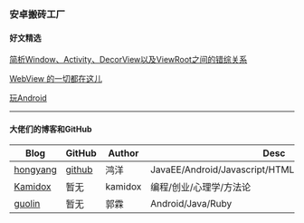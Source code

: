 ### 安卓搬砖工厂

#### 好文精选

[简析Window、Activity、DecorView以及ViewRoot之间的错综关系](https://www.jianshu.com/p/8766babc40e0)

[WebView 的一切都在这儿](https://mp.weixin.qq.com/s/Rn7s31nxxY3vWnFRyjyjiA)

[玩Android](http://www.wanandroid.com/article/list/0?cid=73)











***
#### 大佬们的博客和GitHub

|  Blog  |  GitHub   |  Author  | Desc |
|--------|--------|-------|-----------|
| [hongyang](http://blog.csdn.net/lmj623565791) | [github](https://github.com/hongyangAndroid) |  鸿洋 |JavaEE/Android/Javascript/HTML5/MySQL/Hadoop/Linux
|[Kamidox](http://blog.kamidox.com/category/android.html)|暂无| kamidox|编程/创业/心理学/方法论|
|[guolin](http://blog.csdn.net/guolin_blog)|暂无|郭霖|Android/Java/Ruby|
